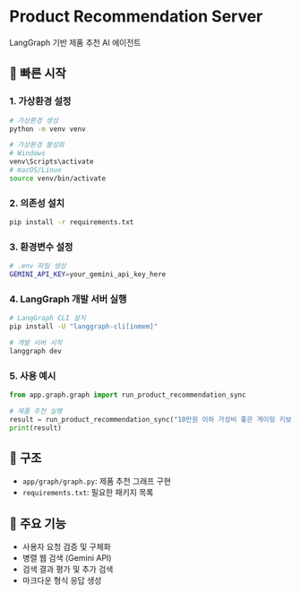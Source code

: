 # Product Recommendation Server

LangGraph 기반 제품 추천 AI 에이전트

## 🚀 빠른 시작

### 1. 가상환경 설정
```bash
# 가상환경 생성
python -m venv venv

# 가상환경 활성화
# Windows
venv\Scripts\activate
# macOS/Linux
source venv/bin/activate
```

### 2. 의존성 설치
```bash
pip install -r requirements.txt
```

### 3. 환경변수 설정
```bash
# .env 파일 생성
GEMINI_API_KEY=your_gemini_api_key_here
```

### 4. LangGraph 개발 서버 실행
```bash
# LangGraph CLI 설치
pip install -U "langgraph-cli[inmem]"

# 개발 서버 시작
langgraph dev
```

### 5. 사용 예시
```python
from app.graph.graph import run_product_recommendation_sync

# 제품 추천 실행
result = run_product_recommendation_sync("10만원 이하 가성비 좋은 게이밍 키보드 추천해줘")
print(result)
```

## 📁 구조
- `app/graph/graph.py`: 제품 추천 그래프 구현
- `requirements.txt`: 필요한 패키지 목록

## 🔧 주요 기능
- 사용자 요청 검증 및 구체화
- 병렬 웹 검색 (Gemini API)
- 검색 결과 평가 및 추가 검색
- 마크다운 형식 응답 생성

